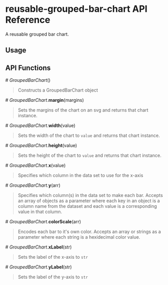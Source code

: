 # reusable-grouped-bar-chart API Reference

A reusable grouped bar chart.

## Usage

## API Functions

\# *GroupedBarChart*()

> Constructs a GroupedBarChart object

\# *GroupedBarChart*.**margin**(margins)
> Sets the margins of the chart on an svg and returns that chart instance.

\# *GroupedBarChart*.**width**(value)
> Sets the width of the chart to `value` and returns that chart instance.

\# *GroupedBarChart*.**height**(value)
> Sets the height of the chart to `value` and returns that chart instance.

\# *GroupedBarChart*.**x**(value)
> Specifies which column in the data set to use for the x-axis

\# *GroupedBarChart*.**y**(arr)
> Specifies which column(s) in the data set to make each bar. Accepts an array of objects as a parameter where each key in an object is a column name from the dataset and each value is a corresponding value in that column.

\# *GroupedBarChart*.**colorScale**(arr)
> Encodes each bar to it's own color. Accepts an array or strings as a parameter where each string is a hexidecimal color value.

\# *GroupedBarChart*.**xLabel**(str)
> Sets the label of the x-axis to `str`

\# *GroupedBarChart*.**yLabel**(str)
> Sets the label of the y-axis to `str`
